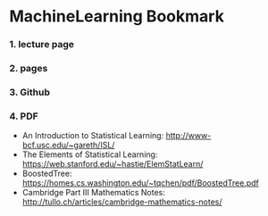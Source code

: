 # MachineLearning Bookmark

### 1. lecture page



### 2. pages



### 3. Github



### 4. PDF
- An Introduction to Statistical Learning: http://www-bcf.usc.edu/~gareth/ISL/
- The Elements of Statistical Learning: https://web.stanford.edu/~hastie/ElemStatLearn/
- BoostedTree: https://homes.cs.washington.edu/~tqchen/pdf/BoostedTree.pdf
- Cambridge Part III Mathematics Notes: http://tullo.ch/articles/cambridge-mathematics-notes/
